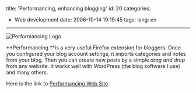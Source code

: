 title: 'Performancing, enhancing blogging'
id: 20
categories:
- Web development
date: 2006-10-14 19:19:45
tags:
lang: en
---

![Performancing Logo](http://performancing.com/themes/performancingMain/images/headlogo.png)

**Performancing **is a very useful Firefox extension for bloggers. Once you configured your blog account settings, it imports categories and notes from your blog. Then you can create new posts by a simple _drag and drop_ from any website. It works well with WordPress (the blog software I use) and many others.

Here is the link to [Performancing Web Site](http://performancing.com)